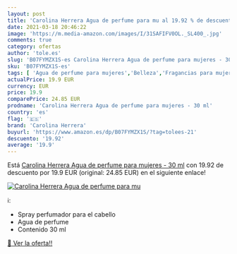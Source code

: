 ```yaml
---
layout: post
title: 'Carolina Herrera Agua de perfume para mu al 19.92 % de descuento'
date: 2021-03-18 20:46:22
image: 'https://m.media-amazon.com/images/I/31SAFIFV0OL._SL400_.jpg'
comments: true
category: ofertas
author: 'tole.es'
slug: 'B07FYMZX1S-es Carolina Herrera Agua de perfume para mujeres - 30 ml'
sku: 'B07FYMZX1S-es'
tags: [ 'Agua de perfume para mujeres','Belleza','Fragancias para mujeres','Perfumes y fragancias','agua','carolina herrera','de','perfume', ]
actualPrice: 19.9 EUR
currency: EUR
price: 19.9
comparePrice: 24.85 EUR
prodname: 'Carolina Herrera Agua de perfume para mujeres - 30 ml'
country: 'es'
flag: '🇪🇸'
brand: 'Carolina Herrera'
buyurl: 'https://www.amazon.es/dp/B07FYMZX1S/?tag=tolees-21'
descuento: '19.92'
average: '19.9'
---
```


Está [Carolina Herrera Agua de perfume para mujeres - 30 ml](https://www.amazon.es/dp/B07FYMZX1S/?tag=tolees-21) con 19.92 de descuento por 19.9 EUR (original: 24.85 EUR) en el siguiente enlace!

[![Carolina Herrera Agua de perfume para mu](https://m.media-amazon.com/images/I/31SAFIFV0OL._SL400_.jpg)](https://www.amazon.es/dp/B07FYMZX1S/?tag=tolees-21)

ℹ️:

- Spray perfumador para el cabello
- Agua de perfume
- Contenido 30 ml

[🛒 Ver la oferta!!](https://www.amazon.es/dp/B07FYMZX1S/?tag=tolees-21)
